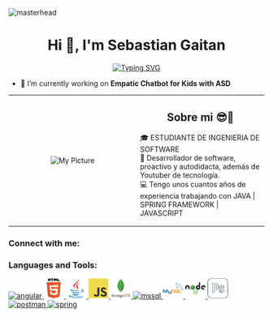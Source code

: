 ![masterhead](https://user-images.githubusercontent.com/10498744/210012254-234538ff-d198-48aa-8964-37e6fd45d227.gif)


<h1 align="center"> Hi 👋, I'm Sebastian Gaitan </h1>
<p align=center>
  <a href="https://git.io/typing-svg">
    <a href="https://git.io/typing-svg"><img src="https://readme-typing-svg.herokuapp.com?font=Fira+Code&pause=1000&color=88888885&center=true&width=675&lines=I'm+a+passionate+Software+Engineer+Student!;Soy+un+apasionado+estudiante+de+Ingenier%C3%ADa+de+Software!"   
     alt="Typing SVG" />
    </a>  
</p>

- 🔭 I’m currently working on **Empatic Chatbot for Kids with ASD**


<table align = center border="0" cellpadding="0" cellspacing="0">
  <tr>
    <td align="center" width="50%">
      <img src="URL_OF_YOUR_PICTURE" alt="My Picture" width="200px" />
    </td>
    <td width="50%">
      <h2 align="center">Sobre mi 😎🤏</h2>
      <p align="left">
        🎓 ESTUDIANTE DE INGENIERIA DE SOFTWARE<br>
        📝 Desarrollador de software, proactivo y autodidacta, además de Youtuber de tecnología.<br>
        💻 Tengo unos cuantos años de experiencia trabajando con JAVA | SPRING FRAMEWORK | JAVASCRIPT
      </p>
    </td>
  </tr>
</table>


<h3 align="left">Connect with me:</h3>
<p align="left">
</p>

<h3 align="left">Languages and Tools:</h3>
<p align="left"> <a href="https://angular.io" target="_blank" rel="noreferrer"> <img src="https://angular.io/assets/images/logos/angular/angular.svg" alt="angular" width="40" height="40"/> </a> <a href="https://www.w3.org/html/" target="_blank" rel="noreferrer"> <img src="https://raw.githubusercontent.com/devicons/devicon/master/icons/html5/html5-original-wordmark.svg" alt="html5" width="40" height="40"/> </a> <a href="https://www.java.com" target="_blank" rel="noreferrer"> <img src="https://raw.githubusercontent.com/devicons/devicon/master/icons/java/java-original.svg" alt="java" width="40" height="40"/> </a> <a href="https://developer.mozilla.org/en-US/docs/Web/JavaScript" target="_blank" rel="noreferrer"> <img src="https://raw.githubusercontent.com/devicons/devicon/master/icons/javascript/javascript-original.svg" alt="javascript" width="40" height="40"/> </a> <a href="https://www.mongodb.com/" target="_blank" rel="noreferrer"> <img src="https://raw.githubusercontent.com/devicons/devicon/master/icons/mongodb/mongodb-original-wordmark.svg" alt="mongodb" width="40" height="40"/> </a> <a href="https://www.microsoft.com/en-us/sql-server" target="_blank" rel="noreferrer"> <img src="https://www.svgrepo.com/show/303229/microsoft-sql-server-logo.svg" alt="mssql" width="40" height="40"/> </a> <a href="https://www.mysql.com/" target="_blank" rel="noreferrer"> <img src="https://raw.githubusercontent.com/devicons/devicon/master/icons/mysql/mysql-original-wordmark.svg" alt="mysql" width="40" height="40"/> </a> <a href="https://nodejs.org" target="_blank" rel="noreferrer"> <img src="https://raw.githubusercontent.com/devicons/devicon/master/icons/nodejs/nodejs-original-wordmark.svg" alt="nodejs" width="40" height="40"/> </a> <a href="https://www.photoshop.com/en" target="_blank" rel="noreferrer"> <img src="https://raw.githubusercontent.com/devicons/devicon/master/icons/photoshop/photoshop-line.svg" alt="photoshop" width="40" height="40"/> </a> <a href="https://postman.com" target="_blank" rel="noreferrer"> <img src="https://www.vectorlogo.zone/logos/getpostman/getpostman-icon.svg" alt="postman" width="40" height="40"/> </a> <a href="https://spring.io/" target="_blank" rel="noreferrer"> <img src="https://www.vectorlogo.zone/logos/springio/springio-icon.svg" alt="spring" width="40" height="40"/> </a> </p>

